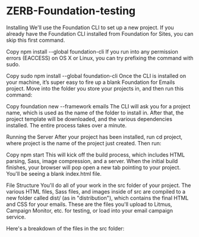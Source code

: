 # ZERB-Foundation-testing

Installing
We'll use the Foundation CLI to set up a new project. If you already have the Foundation CLI installed from Foundation for Sites, you can skip this first command.

Copy
npm install --global foundation-cli
If you run into any permission errors (EACCESS) on OS X or Linux, you can try prefixing the command with sudo.

Copy
sudo npm install --global foundation-cli
Once the CLI is installed on your machine, it’s super easy to fire up a blank Foundation for Emails project. Move into the folder you store your projects in, and then run this command:

Copy
foundation new --framework emails
The CLI will ask you for a project name, which is used as the name of the folder to install in. After that, the project template will be downloaded, and the various dependencies installed. The entire process takes over a minute.

Running the Server
After your project has been installed, run cd project, where project is the name of the project just created. Then run:

Copy
npm start
This will kick off the build process, which includes HTML parsing, Sass, image compression, and a server. When the initial build finishes, your browser will pop open a new tab pointing to your project. You'll be seeing a blank index.html file.

File Structure
You'll do all of your work in the src folder of your project. The various HTML files, Sass files, and images inside of src are compiled to a new folder called dist/ (as in "distribution"), which contains the final HTML and CSS for your emails. These are the files you'll upload to Litmus, Campaign Monitor, etc. for testing, or load into your email campaign service.

Here's a breakdown of the files in the src folder:
